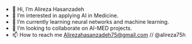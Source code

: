 - 👋 Hi, I’m Alireza Hasanzadeh
- 👀 I’m interested in applying AI in Medicine.
- 🌱 I’m currently learning neural networks and machine learning.
- 💞️ I’m looking to collaborate on AI-MED projects.
- 📫 How to reach me Alirezahasanzadeh75@gmail.com // @alireza75h

<!---
Alireza75h/Alireza75h is a ✨ special ✨ repository because its `README.md` (this file) appears on your GitHub profile.
You can click the Preview link to take a look at your changes.
--->
